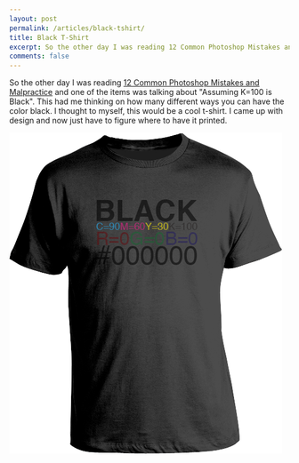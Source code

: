 ```yaml
---
layout: post
permalink: /articles/black-tshirt/
title: Black T-Shirt
excerpt: So the other day I was reading 12 Common Photoshop Mistakes and Malpractice and one of the items was talking about "Assuming K=100 is Black".
comments: false
---
```


<p>So the other day I was reading <a href="http://www.thedesigncubicle.com/2009/01/12-common-photoshop-mistakes-misuses-and-abuses/">12 Common Photoshop Mistakes and Malpractice</a> and one of the items was talking about "Assuming K=100 is Black". This had me thinking on how many different ways you can have the color black. I thought to myself, this would be a cool t-shirt. I came up with design and now just have to figure where to have it printed.</p>
<img src="/assets/posts/black-t-shirt/black-shirt.png"/>
